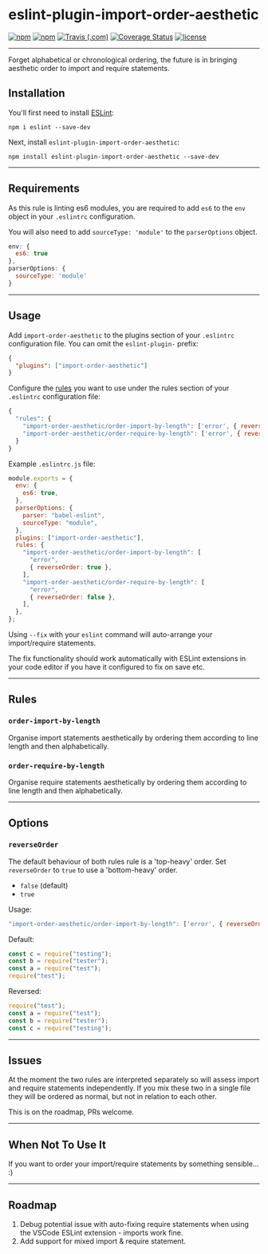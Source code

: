 # eslint-plugin-import-order-aesthetic

[![npm](https://img.shields.io/npm/dt/eslint-plugin-import-order-aesthetic.svg)](https://www.npmjs.com/package/eslint-plugin-import-order-aesthetic)
[![npm](https://img.shields.io/npm/v/eslint-plugin-import-order-aesthetic.svg)](https://www.npmjs.com/package/eslint-plugin-import-order-aesthetic)
[![Travis (.com)](https://img.shields.io/travis/com/Recidvst/eslint-plugin-import-order-aesthetic.svg)](https://travis-ci.com/Recidvst/eslint-plugin-import-order-aesthetic)
[![Coverage Status](https://coveralls.io/repos/github/Recidvst/eslint-plugin-import-order-aesthetic/badge.svg?branch=master)](https://coveralls.io/github/Recidvst/eslint-plugin-import-order-aesthetic?branch=master)
[![license](https://img.shields.io/github/license/recidvst/eslint-plugin-import-order-aesthetic.svg)](https://github.com/Recidvst/eslint-plugin-import-order-aesthetic/blob/master/LICENSE)

---

Forget alphabetical or chronological ordering, the future is in bringing aesthetic order to import and require statements.

## Installation

You'll first need to install [ESLint](http://eslint.org):

```
npm i eslint --save-dev
```

Next, install `eslint-plugin-import-order-aesthetic`:

```
npm install eslint-plugin-import-order-aesthetic --save-dev
```

---

## Requirements

As this rule is linting es6 modules, you are required to add `es6` to the `env` object in your `.eslintrc` configuration.

You will also need to add `sourceType: 'module'` to the `parserOptions` object.

```js
env: {
  es6: true
},
parserOptions: {
  sourceType: 'module'
}
```

---

## Usage

Add `import-order-aesthetic` to the plugins section of your `.eslintrc` configuration file. You can omit the `eslint-plugin-` prefix:

```json
{
  "plugins": ["import-order-aesthetic"]
}
```

Configure the [rules](#rules "Rules section of this readme") you want to use under the rules section of your `.eslintrc` configuration file:

```js
{
  "rules": {
    "import-order-aesthetic/order-import-by-length": ['error', { reverseOrder: true }],
    "import-order-aesthetic/order-require-by-length": ['error', { reverseOrder: false }],
  }
}
```

Example `.eslintrc.js` file:

```js
module.exports = {
  env: {
    es6: true,
  },
  parserOptions: {
    parser: "babel-eslint",
    sourceType: "module",
  },
  plugins: ["import-order-aesthetic"],
  rules: {
    "import-order-aesthetic/order-import-by-length": [
      "error",
      { reverseOrder: true },
    ],
    "import-order-aesthetic/order-require-by-length": [
      "error",
      { reverseOrder: false },
    ],
  },
};
```

Using `--fix` with your `eslint` command will auto-arrange your import/require statements.

The fix functionality should work automatically with ESLint extensions in your code editor if you have it configured to fix on save etc.

---

## Rules

### `order-import-by-length`

Organise import statements aesthetically by ordering them according to line length and then alphabetically.

### `order-require-by-length`

Organise require statements aesthetically by ordering them according to line length and then alphabetically.

---

## Options

### `reverseOrder`

The default behaviour of both rules rule is a 'top-heavy' order. Set `reverseOrder` to `true` to use a 'bottom-heavy' order.

- `false` (default)
- `true`

Usage:

```js
"import-order-aesthetic/order-import-by-length": ['error', { reverseOrder: true }],
```

Default:

```js
const c = require("testing");
const b = require("tester");
const a = require("test");
require("test");
```

Reversed:

```js
require("test");
const a = require("test");
const b = require("tester");
const c = require("testing");
```

---

## Issues

At the moment the two rules are interpreted separately so will assess import and require statements independently. If you mix these two in a single file they will be ordered as normal, but not in relation to each other.

This is on the roadmap, PRs welcome.

---

## When Not To Use It

If you want to order your import/require statements by something sensible... :)

---

## Roadmap

1. Debug potential issue with auto-fixing require statements when using the VSCode ESLint extension - imports work fine.
2. Add support for mixed import & require statement.
